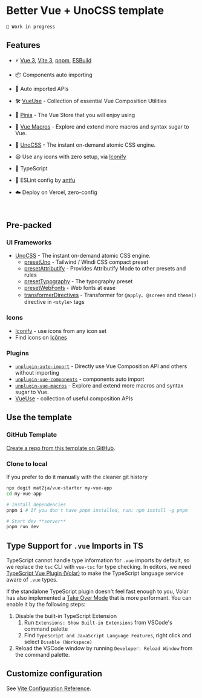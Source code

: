 # Better Vue + UnoCSS template

    🚧 Work in progress

## Features

- ⚡️ [Vue 3](https://github.com/vuejs/core), [Vite 3](https://github.com/vitejs/vite), [pnpm](https://pnpm.io/), [ESBuild](https://github.com/evanw/esbuild)

- 📦 Components auto importing

- 🫧 Auto imported APIs

- 🛠️ [VueUse](https://vueuse.org/) - Collection of essential Vue Composition Utilities

- 🍍 [Pinia](https://pinia.vuejs.org/) - The Vue Store that you will enjoy using
  
- 🍍 [Vue Macros](https://vue-macros.sxzz.moe/) - Explore and extend more macros and syntax sugar to Vue.



- 🎨 [UnoCSS](https://github.com/antfu/unocss) - The instant on-demand atomic CSS engine.

- 😃 Use any icons with zero setup, via [Iconify](https://docs.iconify.design/icon-components/vue/)

- 🦾 TypeScript

- 🧹 ESLint config by [antfu](https://github.com/antfu/eslint-config)

- ☁️ Deploy on Vercel, zero-config


<br>

## Pre-packed

### UI Frameworks

- [UnoCSS](https://github.com/antfu/unocss) - The instant on-demand atomic CSS engine.
  - [presetUno](https://github.com/unocss/unocss/tree/main/packages/preset-uno) - Tailwind / Windi CSS compact preset
  - [presetAttributify](https://github.com/unocss/unocss/tree/main/packages/preset-attributify) - Provides Attributify Mode to other presets and rules
  - [presetTypography](https://github.com/unocss/unocss/tree/main/packages/preset-typography) - The typography preset
  - [presetWebFonts](https://github.com/unocss/unocss/tree/main/packages/preset-web-fonts) - Web fonts at ease
  - [transformerDirectives](https://github.com/unocss/unocss/tree/main/packages/transformer-directives) - Transformer for `@apply`、`@screen` and `theme()` directive in `<style>` tags

### Icons

- [Iconify](https://iconify.design) - use icons from any icon set
- Find icons on [Icônes](https://icones.netlify.app/)

### Plugins

- [`unplugin-auto-import`](https://github.com/antfu/unplugin-auto-import) - Directly use Vue Composition API and others without importing
- [`unplugin-vue-components`](https://github.com/antfu/unplugin-vue-components) - components auto import
- [`unplugin-vue-macros`](https://github.com/sxzz/unplugin-vue-macros) - Explore and extend more macros and syntax sugar to Vue.
- [VueUse](https://github.com/antfu/vueuse) - collection of useful composition APIs

## Use the template

### GitHub Template

[Create a repo from this template on GitHub](https://github.com/mat2ja/vue-starter/generate).

### Clone to local

If you prefer to do it manually with the cleaner git history

```bash
npx degit mat2ja/vue-starter my-vue-app
cd my-vue-app

# Install dependencies
pnpm i # If you don't have pnpm installed, run: npm install -g pnpm

# Start dev **server**
pnpm run dev
```

## Type Support for `.vue` Imports in TS

TypeScript cannot handle type information for `.vue` imports by default, so we replace the `tsc` CLI with `vue-tsc` for type checking. In editors, we need [TypeScript Vue Plugin (Volar)](https://marketplace.visualstudio.com/items?itemName=Vue.vscode-typescript-vue-plugin) to make the TypeScript language service aware of `.vue` types.

If the standalone TypeScript plugin doesn't feel fast enough to you, Volar has also implemented a [Take Over Mode](https://github.com/johnsoncodehk/volar/discussions/471#discussioncomment-1361669) that is more performant. You can enable it by the following steps:

1. Disable the built-in TypeScript Extension
    1) Run `Extensions: Show Built-in Extensions` from VSCode's command palette
    2) Find `TypeScript and JavaScript Language Features`, right click and select `Disable (Workspace)`
2. Reload the VSCode window by running `Developer: Reload Window` from the command palette.

## Customize configuration

See [Vite Configuration Reference](https://vitejs.dev/config/).

